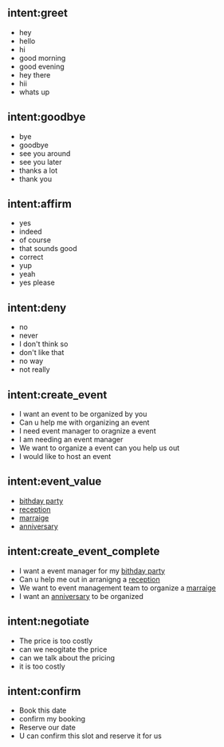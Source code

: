 ## intent:greet
- hey
- hello
- hi
- good morning
- good evening
- hey there
- hii
- whats up

## intent:goodbye
- bye
- goodbye
- see you around
- see you later
- thanks a lot
- thank you

## intent:affirm
- yes
- indeed
- of course
- that sounds good
- correct
- yup
- yeah
- yes please

## intent:deny
- no
- never
- I don't think so
- don't like that
- no way
- not really

## intent:create_event
- I want an event to be organized by you
- Can u help me with organizing an event
- I need event manager to oragnize a event 
- I am needing an event manager
- We want to organize a event can you help us out 
- I would like to host an event

## intent:event_value
- [bithday party](type_event)
- [reception](type_event)
- [marraige](type_event)
- [anniversary](type_event)

## intent:create_event_complete
- I want a event manager for my [bithday party](type_event)
- Can u help me out in arranigng a [reception](type_event)
- We want to event management team to organize a [marraige](type_event)
- I want an [anniversary](type_event) to be organized

## intent:negotiate
- The price is too costly
- can we neogitate the price
- can we talk about the pricing
- it is too costly 

## intent:confirm
- Book this date
- confirm my booking
- Reserve our date
- U can confirm this slot and reserve it for us


